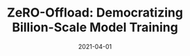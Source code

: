 ---
title: "ZeRO-Offload: Democratizing Billion-Scale Model Training "
collection: publications
date: 2021-04-01
venue: '2021 USENIX Annual Technical Conference (<b>ATC&apos;21</b>)'
paperurl: 'https://www.usenix.org/conference/atc21/presentation/ren-jie'
authors: 'Jie Ren, Samyam Rajbhandari, Reza Yazdani Aminabadi, Olatunji Ruwase, <u>Shuangyan Yang</u>, Minjia Zhang, Dong Li and Yuxiong He'
---